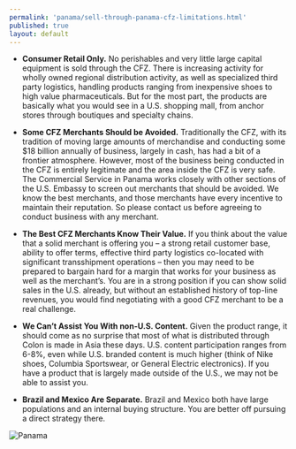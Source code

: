 ```yaml
--- 
permalink: 'panama/sell-through-panama-cfz-limitations.html' 
published: true 
layout: default
---
```

* **Consumer Retail Only.** No perishables and very little large capital equipment is sold through the CFZ. There is increasing activity for wholly owned regional distribution activity, as well as specialized third party logistics, handling products ranging from inexpensive shoes to high value pharmaceuticals. But for the most part, the products are basically what you would see in a U.S. shopping mall, from anchor stores through boutiques and specialty chains.



* **Some CFZ Merchants Should be Avoided.** Traditionally the CFZ, with its tradition of moving large amounts of merchandise and conducting some $18 billion annually of business, largely in cash, has had a bit of a frontier atmosphere. However, most of the business being conducted in the CFZ is entirely legitimate and the area inside the CFZ is very safe. The Commercial Service in Panama works closely with other sections of the U.S. Embassy to screen out merchants that should be avoided. We know the best merchants, and those merchants have every incentive to maintain their reputation. So please contact us before agreeing to conduct business with any merchant.



* **The Best CFZ Merchants Know Their Value.** If you think about the value that a solid merchant is offering you – a strong retail customer base, ability to offer terms, effective third party logistics co-located with significant transshipment operations – then you may need to be prepared to bargain hard for a margin that works for your business as well as the merchant’s. You are in a strong position if you can show solid sales in the U.S. already, but without an established history of top-line revenues, you would find negotiating with a good CFZ merchant to be a real challenge. 



* **We Can’t Assist You With non-U.S. Content.** Given the product range, it should come as no surprise that most of what is distributed through Colon is made in Asia these days. U.S. content participation ranges from 6-8%, even while U.S. branded content is much higher (think of Nike shoes, Columbia Sportswear, or General Electric electronics). If you have a product that is largely made outside of the U.S., we may not be able to assist you.



* **Brazil and Mexico Are Separate.** Brazil and Mexico both have large populations and an internal buying structure. You are better off pursuing a direct strategy there.



![Panama](../images/panama.png)

